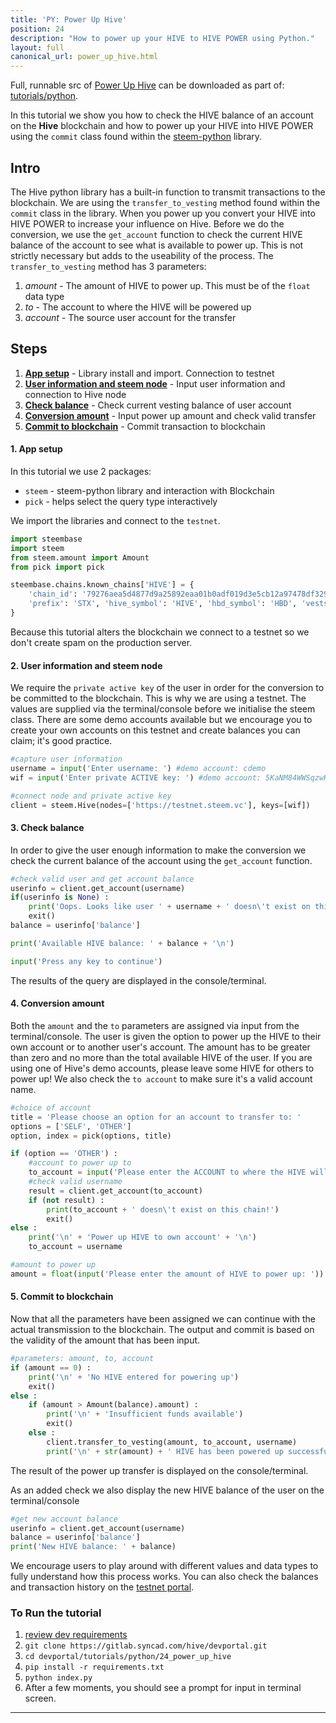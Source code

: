 ```yaml
---
title: 'PY: Power Up Hive'
position: 24
description: "How to power up your HIVE to HIVE POWER using Python."
layout: full
canonical_url: power_up_hive.html
---              
```

<span class="fa-pull-left top-of-tutorial-repo-link"><span class="first-word">Full</span>, runnable src of [Power Up Hive](https://gitlab.syncad.com/hive/devportal/-/tree/master/tutorials/python/tutorials/24_power_up_hive) can be downloaded as part of: [tutorials/python](https://gitlab.syncad.com/hive/devportal/-/tree/master/tutorials/python).</span>
<br>



In this tutorial we show you how to check the HIVE balance of an account on the **Hive** blockchain and how to power up your HIVE into HIVE POWER using the `commit` class found within the [steem-python](https://github.com/steemit/steem-python) library.

## Intro

The Hive python library has a built-in function to transmit transactions to the blockchain. We are using the `transfer_to_vesting` method found within the `commit` class in the library. When you power up you convert your HIVE into HIVE POWER to increase your influence on Hive. Before we do the conversion, we use the `get_account` function to check the current HIVE balance of the account to see what is available to power up. This is not strictly necessary but adds to the useability of the process. The `transfer_to_vesting` method has 3 parameters:

1.  _amount_ - The amount of HIVE to power up. This must be of the `float` data type
1.  _to_ - The account to where the HIVE will be powered up
1.  _account_ - The source user account for the transfer

## Steps

1.  [**App setup**](#setup) - Library install and import. Connection to testnet
1.  [**User information and steem node**](#userinfo) - Input user information and connection to Hive node
1.  [**Check balance**](#balance) - Check current vesting balance of user account
1.  [**Conversion amount**](#convert) - Input power up amount and check valid transfer
1.  [**Commit to blockchain**](#commit) - Commit transaction to blockchain

#### 1. App setup <a name="setup"></a>

In this tutorial we use 2 packages:

- `steem` - steem-python library and interaction with Blockchain
- `pick` - helps select the query type interactively

We import the libraries and connect to the `testnet`.

```python
import steembase
import steem
from steem.amount import Amount
from pick import pick

steembase.chains.known_chains['HIVE'] = {
    'chain_id': '79276aea5d4877d9a25892eaa01b0adf019d3e5cb12a97478df3298ccdd01673',
    'prefix': 'STX', 'hive_symbol': 'HIVE', 'hbd_symbol': 'HBD', 'vests_symbol': 'VESTS'
}
```

Because this tutorial alters the blockchain we connect to a testnet so we don't create spam on the production server.

#### 2. User information and steem node <a name="userinfo"></a>

We require the `private active key` of the user in order for the conversion to be committed to the blockchain. This is why we are using a testnet. The values are supplied via the terminal/console before we initialise the steem class. There are some demo accounts available but we encourage you to create your own accounts on this testnet and create balances you can claim; it's good practice.

```python
#capture user information
username = input('Enter username: ') #demo account: cdemo
wif = input('Enter private ACTIVE key: ') #demo account: 5KaNM84WWSqzwKzY82fXPaUW43idbLnPqf5SfjGxLfw6eV2kAP3

#connect node and private active key
client = steem.Hive(nodes=['https://testnet.steem.vc'], keys=[wif])
```

#### 3. Check balance <a name="balance"></a>

In order to give the user enough information to make the conversion we check the current balance of the account using the `get_account` function.

```python
#check valid user and get account balance
userinfo = client.get_account(username)
if(userinfo is None) :
    print('Oops. Looks like user ' + username + ' doesn\'t exist on this chain!')
    exit()
balance = userinfo['balance']

print('Available HIVE balance: ' + balance + '\n')

input('Press any key to continue')
```

The results of the query are displayed in the console/terminal.

#### 4. Conversion amount <a name="convert"></a>

Both the `amount` and the `to` parameters are assigned via input from the terminal/console. The user is given the option to power up the HIVE to their own account or to another user's account. The amount has to be greater than zero and no more than the total available HIVE of the user. If you are using one of Hive's demo accounts, please leave some HIVE for others to power up! We also check the `to account` to make sure it's a valid account name.

```python
#choice of account
title = 'Please choose an option for an account to transfer to: '
options = ['SELF', 'OTHER']
option, index = pick(options, title)

if (option == 'OTHER') :
    #account to power up to
    to_account = input('Please enter the ACCOUNT to where the HIVE will be transferred: ')
    #check valid username
    result = client.get_account(to_account)
    if (not result) :
        print(to_account + ' doesn\'t exist on this chain!')
        exit()
else :
    print('\n' + 'Power up HIVE to own account' + '\n')
    to_account = username

#amount to power up
amount = float(input('Please enter the amount of HIVE to power up: '))
```

#### 5. Commit to blockchain <a name="commit"></a>

Now that all the parameters have been assigned we can continue with the actual transmission to the blockchain. The output and commit is based on the validity of the amount that has been input.

```python
#parameters: amount, to, account
if (amount == 0) :
    print('\n' + 'No HIVE entered for powering up')
    exit()
else :
    if (amount > Amount(balance).amount) :
        print('\n' + 'Insufficient funds available')
        exit()
    else :
        client.transfer_to_vesting(amount, to_account, username)
        print('\n' + str(amount) + ' HIVE has been powered up successfully')
```

The result of the power up transfer is displayed on the console/terminal.

As an added check we also display the new HIVE balance of the user on the terminal/console

```python
#get new account balance
userinfo = client.get_account(username)
balance = userinfo['balance']
print('New HIVE balance: ' + balance)
```

We encourage users to play around with different values and data types to fully understand how this process works. You can also check the balances and transaction history on the [testnet portal](http://condenser.steem.vc/).

### To Run the tutorial

1.  [review dev requirements](getting_started.html)
1.  `git clone https://gitlab.syncad.com/hive/devportal.git`
1.  `cd devportal/tutorials/python/24_power_up_hive`
1.  `pip install -r requirements.txt`
1.  `python index.py`
1.  After a few moments, you should see a prompt for input in terminal screen.


---

